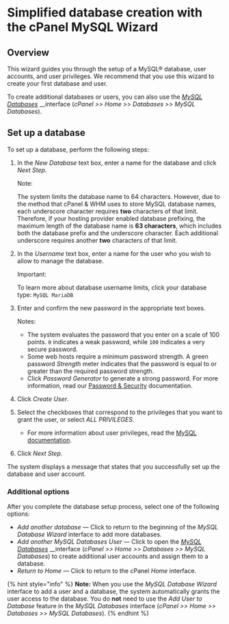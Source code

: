 # Simplified database creation with the cPanel MySQL Wizard

## Overview

This wizard guides you through the setup of a MySQL® database, user accounts, and user privileges. We recommend that you use this wizard to create your first database and user.

To create additional databases or users, you can also use the [_MySQL Databases_](https://documentation.cpanel.net/display/68Docs/MySQL+Databases) __interface \(_cPanel &gt;&gt; Home &gt;&gt; Databases &gt;&gt; MySQL Databases_\).

## Set up a database

To set up a database, perform the following steps:

1. In the _New Database_ text box, enter a name for the database and click _Next Step_.

   Note:

   The system limits the database name to 64 characters. However, due to the method that cPanel & WHM uses to store MySQL database names, each underscore character requires **two** characters of that limit. Therefore, if your hosting provider enabled database prefixing, the maximum length of the database name is **63 characters**, which includes both the database prefix and the underscore character. Each additional underscore requires another **two** characters of that limit.

2. In the _Username_ text box, enter a name for the user who you wish to allow to manage the database.

   Important:

   To learn more about database username limits, click your database type: `MySQL MariaDB`

3. Enter and confirm the new password in the appropriate text boxes.

   Notes:

   * The system evaluates the password that you enter on a scale of 100 points. `0` indicates a weak password, while `100` indicates a very secure password.
   * Some web hosts require a minimum password strength. A green password _Strength_ meter indicates that the password is equal to or greater than the required password strength.
   * Click _Password Generator_ to generate a strong password. For more information, read our [Password & Security](https://documentation.cpanel.net/display/68Docs/Password+and+Security) documentation.

4. Click _Create User_.
5. Select the checkboxes that correspond to the privileges that you want to grant the user, or select _ALL PRIVILEGES._
   * For more information about user privileges, read the [MySQL documentation](http://dev.mysql.com/doc/).
6.  Click _Next Step_.

The system displays a message that states that you successfully set up the database and user account.

### Additional options

After you complete the database setup process, select one of the following options:

* _Add another database_ — Click to return to the beginning of the _MySQL Database Wizard_ interface to add more databases.
* _Add another MySQL Databases User_ — Click to open the [_MySQL Databases_](https://documentation.cpanel.net/display/68Docs/MySQL+Databases) __interface \(_cPanel &gt;&gt; Home &gt;&gt; Databases &gt;&gt; MySQL Databases_\) to create additional user accounts and assign them to a database.
* _Return to Home_ — Click to return to the cPanel _Home_ interface.

{% hint style="info" %}
**Note:** When you use the _MySQL Database Wizard_ interface to add a user and a database, the system automatically grants the user access to the database. You do **not** need to use the _Add User to Database_ feature in the _MySQL Databases_ interface \(_cPanel &gt;&gt; Home &gt;&gt; Databases &gt;&gt; MySQL Databases_\).
{% endhint %}



